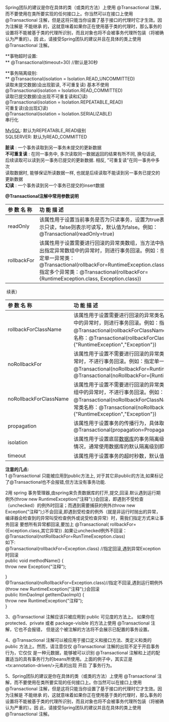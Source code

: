 Spring团队的建议是你在具体的类（或类的方法）上使用 @Transactional 注解，而不要使用在类所要实现的任何接口上。你当然可以在接口上使用 @Transactional 注解，但是这将只能当你设置了基于接口的代理时它才生效。因为注解是 不能继承 的，这就意味着如果你正在使用基于类的代理时，那么事务的设置将不能被基于类的代理所识别，而且对象也将不会被事务代理所包装（将被确认为严重的）。因 此，请接受Spring团队的建议并且在具体的类上使用 @Transactional 注解。

**事物超时设置:    
** @Transactional\(timeout=30\) //默认是30秒

**事务隔离级别:    
** @Transactional\(isolation = Isolation.READ\_UNCOMMITTED\)  
 读取未提交数据\(会出现脏读, 不可重复读\) 基本不使用  
 @Transactional\(isolation = Isolation.READ\_COMMITTED\)  
 读取已提交数据\(会出现不可重复读和幻读\)  
 @Transactional\(isolation = Isolation.REPEATABLE\_READ\)  
 可重复读\(会出现幻读\)  
 @Transactional\(isolation = Isolation.SERIALIZABLE\)  
 串行化

[MySQL](http://lib.csdn.net/base/14): 默认为REPEATABLE\_READ级别  
 SQLSERVER: 默认为READ\_COMMITTED

**脏读** : 一个事务读取到另一事务未提交的更新数据  
**不可重复读** : 在同一事务中, 多次读取同一数据返回的结果有所不同, 换句话说,  
 后续读取可以读到另一事务已提交的更新数据. 相反, "可重复读"在同一事务中多次  
 读取数据时, 能够保证所读数据一样, 也就是后续读取不能读到另一事务已提交的更新数据  
**幻读** : 一个事务读到另一个事务已提交的insert数据



**@Transactional注解中常用参数说明**

| 参 数 名 称 | 功 能 描 述 |
| :--- | :--- |
| readOnly | 该属性用于设置当前事务是否为只读事务，设置为true表示只读，false则表示可读写，默认值为false。例如：@Transactional\(readOnly=true\) |
| rollbackFor | 该属性用于设置需要进行回滚的异常类数组，当方法中抛出指定异常数组中的异常时，则进行事务回滚。例如：指定单一异常类：@Transactional\(rollbackFor=RuntimeException.class\)指定多个异常类：@Transactional\(rollbackFor={RuntimeException.class, Exception.class}\) |

  续表）

| 参 数 名 称 | 功 能 描 述 |
| :--- | :--- |
| rollbackForClassName | 该属性用于设置需要进行回滚的异常类名称数组，当方法中抛出指定异常名称数组中的异常时，则进行事务回滚。例如：指定单一异常类名称：@Transactional\(rollbackForClassName="RuntimeException"\)指定多个异常类名称：@Transactional\(rollbackForClassName={"RuntimeException","Exception"}\) |
| noRollbackFor | 该属性用于设置不需要进行回滚的异常类数组，当方法中抛出指定异常数组中的异常时，不进行事务回滚。例如：指定单一异常类：@Transactional\(noRollbackFor=RuntimeException.class\)指定多个异常类：@Transactional\(noRollbackFor={RuntimeException.class, Exception.class}\) |
| noRollbackForClassName | 该属性用于设置不需要进行回滚的异常类名称数组，当方法中抛出指定异常名称数组中的异常时，不进行事务回滚。例如：指定单一异常类名称：@Transactional\(noRollbackForClassName="RuntimeException"\)指定多个异常类名称：@Transactional\(noRollbackForClassName={"RuntimeException","Exception"}\) |
| propagation | 该属性用于设置事务的传播行为，具体取值可参考表6-7。例如：@Transactional\(propagation=Propagation.NOT\_SUPPORTED,readOnly=true\) |
| isolation | 该属性用于设置底层[数据库](http://lib.csdn.net/base/14)的事务隔离级别，事务隔离级别用于处理多事务并发的情况，通常使用数据库的默认隔离级别即可，基本不需要进行设置 |
| timeout | 该属性用于设置事务的超时秒数，默认值为-1表示永不超时 |

**注意的几点:**  
 1 @Transactional 只能被应用到public方法上, 对于其它非public的方法,如果标记了@Transactional也不会报错,但方法没有事务功能.  
  
 2用 spring 事务管理器,由spring来负责数据库的打开,提交,回滚.默认遇到运行期例外\(throw new RuntimeException\("注释"\);\)会回滚，即遇到不受检查（unchecked）的例外时回滚；而遇到需要捕获的例外\(throw new Exception\("注释"\);\)不会回滚,即遇到受检查的例外（就是非运行时抛出的异常，编译器会检查到的异常叫受检查例外或说受检查异常）时，需我们指定方式来让事务回滚 要想所有异常都回滚,要加上 @Transactional\( rollbackFor={Exception.class,其它异常}\) .如果让unchecked例外不回滚： @Transactional\(notRollbackFor=RunTimeException.class\)  
 如下:  
 @Transactional\(rollbackFor=Exception.class\) //指定回滚,遇到异常Exception时回滚  
 public void methodName\(\) {  
 throw new Exception\("注释"\);  
  
 }  
 @Transactional\(noRollbackFor=Exception.class\)//指定不回滚,遇到运行期例外\(throw new RuntimeException\("注释"\);\)会回滚  
 public ItimDaoImpl getItemDaoImpl\(\) {  
 throw new RuntimeException\("注释"\);  
 }

 3、@Transactional 注解应该只被应用到 public 可见度的方法上。 如果你在 protected、private 或者 package-visible 的方法上使用 @Transactional 注解，它也不会报错， 但是这个被注解的方法将不会展示已配置的事务设置。

  
 4、@Transactional 注解可以被应用于接口定义和接口方法、类定义和类的 public 方法上。然而，请注意仅仅 @Transactional 注解的出现不足于开启事务行为，它仅仅 是一种元数据，能够被可以识别 @Transactional 注解和上述的配置适当的具有事务行为的beans所使用。上面的例子中，其实正是 &lt;tx:annotation-driven/&gt;元素的出现 开启 了事务行为。

  
 5、Spring团队的建议是你在具体的类（或类的方法）上使用 @Transactional 注解，而不要使用在类所要实现的任何接口上。你当然可以在接口上使用 @Transactional 注解，但是这将只能当你设置了基于接口的代理时它才生效。因为注解是 不能继承 的，这就意味着如果你正在使用基于类的代理时，那么事务的设置将不能被基于类的代理所识别，而且对象也将不会被事务代理所包装（将被确认为严重的）。因 此，请接受Spring团队的建议并且在具体的类上使用 @Transactional 注解。



